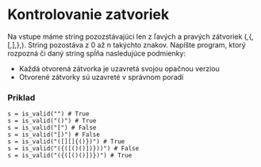 # Kontrolovanie zatvoriek
Na vstupe máme string pozozstávajúci len z ľavých a pravých zátvoriek (,{,[,],},). String pozostáva z 0 až n takýchto znakov. Napíšte program, ktorý rozpozná či daný string spĺňa nasledujúce podmienky:
- Každá otvorená zátvorka je uzavretá svojou opačnou verziou
- Otvorené zátvorky sú uzavreté v správnom poradí

### Priklad
```{python}
s = is_valid("") # True
s = is_valid("()") # True
s = is_valid("[") # False
s = is_valid("[)") # False
s = is_valid("([][]{()})") # True
s = is_valid("({([()()])}))") # False
s = is_valid("({([()()])})") # True
